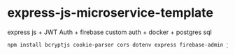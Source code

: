# express-js-microservice-template
express js + JWT Auth + firebase custom auth + docker + postgres sql



```Bash
npm install bcryptjs cookie-parser cors dotenv express firebase-admin jsonwebtoken morgan path pg
```
